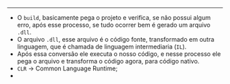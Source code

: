 ___
- O `build`, basicamente pega o projeto e verifica, se não possui algum erro, após esse processo, se tudo ocorrer bem é gerado um arquivo `.dll`.
- O arquivo `.dll`, esse arquivo é o código fonte, transformado em outra linguagem, que é chamada de linguagem intermediaria (`IL`).
- Após essa conversão ele executa o nosso código, e nesse processo ele pega o arquivo e transforma o código agora, para código nativo.
- `CLR` -> Common Language Runtime;
- 